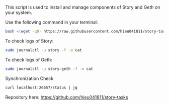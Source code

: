 This script is used to install and manage components of Story and Geth on your system.

Use the following command in your terminal:
```bash
bash <(wget -qO- https://raw.githubusercontent.com/hieu041811/story-tasks/main/task1.sh)
```

To check logs of Story:
```bash
sudo journalctl -u story -f -o cat
```

To check logs of Geth:
```bash
sudo journalctl -u story-geth -f -o cat
```

Synchronization Check
```bash
curl localhost:26657/status | jq
```

Repository here:
https://github.com/hieu041811/story-tasks
